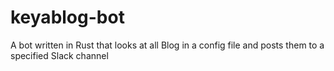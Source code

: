 # keyablog-bot
A bot written in Rust that looks at all Blog in a config file and posts them to a specified Slack channel
